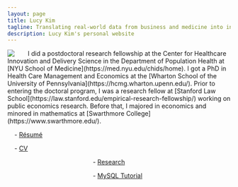 ```yaml
---
layout: page
title: Lucy Kim
tagline: Translating real-world data from business and medicine into insights
description: Lucy Kim's personal website
---
```


<img style="float: left; padding-right: 30px;" src="http://lucy-kim.github.io/profile_mar2016.jpg">
I did a postdoctoral research fellowship at the Center for Healthcare Innovation and Delivery Science in the Department of Population Health at [NYU School of Medicine](https://med.nyu.edu/chids/home). I got a PhD in Health Care Management and Economics at the [Wharton School of the University of Pennsylvania](https://hcmg.wharton.upenn.edu/). Prior to entering the doctoral program, I was a research fellow at [Stanford Law School](https://law.stanford.edu/empirical-research-fellowship/) working on public economics research. Before that, I majored in economics and minored in mathematics at [Swarthmore College](https://www.swarthmore.edu/).

&nbsp;&nbsp;&nbsp;&nbsp;- [Résumé](https://www.dropbox.com/s/o0x0z1yf92njkjc/LucyKim-Resume.pdf?dl=0)

&nbsp;&nbsp;&nbsp;&nbsp;- [CV](https://www.dropbox.com/s/t5bd6sb27eu3kvk/LucyKim-cv.pdf?dl=0)

&nbsp;&nbsp;&nbsp;&nbsp;&nbsp;&nbsp;&nbsp;&nbsp;&nbsp;&nbsp;&nbsp;&nbsp;&nbsp;&nbsp;&nbsp;&nbsp;&nbsp;&nbsp;&nbsp;&nbsp;&nbsp;&nbsp;&nbsp;&nbsp;&nbsp;&nbsp;&nbsp;&nbsp;&nbsp;&nbsp;&nbsp;&nbsp;&nbsp;&nbsp;&nbsp;&nbsp;&nbsp;&nbsp;&nbsp;&nbsp;&nbsp;&nbsp;&nbsp;&nbsp;&nbsp;&nbsp;&nbsp;&nbsp;&nbsp;- [Research](pages/research.html)

&nbsp;&nbsp;&nbsp;&nbsp;&nbsp;&nbsp;&nbsp;&nbsp;&nbsp;&nbsp;&nbsp;&nbsp;&nbsp;&nbsp;&nbsp;&nbsp;&nbsp;&nbsp;&nbsp;&nbsp;&nbsp;&nbsp;&nbsp;&nbsp;&nbsp;&nbsp;&nbsp;&nbsp;&nbsp;&nbsp;&nbsp;&nbsp;&nbsp;&nbsp;&nbsp;&nbsp;&nbsp;&nbsp;&nbsp;&nbsp;&nbsp;&nbsp;&nbsp;&nbsp;&nbsp;&nbsp;&nbsp;&nbsp;&nbsp;- [MySQL Tutorial](pages/learn-mySQL.html)
